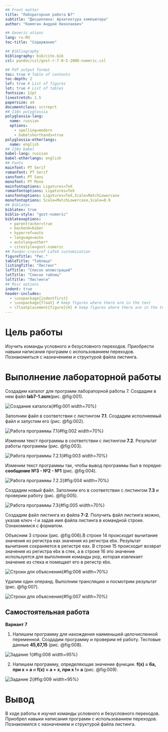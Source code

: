 ```yaml
---
## Front matter
title: "Лабораторная работа №7"
subtitle: "Дисциплина: Архитектура компьютера"
author: "Комягин Андрей Николаевич"

## Generic otions
lang: ru-RU
toc-title: "Содержание"

## Bibliography
bibliography: bib/cite.bib
csl: pandoc/csl/gost-r-7-0-5-2008-numeric.csl

## Pdf output format
toc: true # Table of contents
toc-depth: 2
lof: true # List of figures
lot: true # List of tables
fontsize: 12pt
linestretch: 1.5
papersize: a4
documentclass: scrreprt
## I18n polyglossia
polyglossia-lang:
  name: russian
  options:
	- spelling=modern
	- babelshorthands=true
polyglossia-otherlangs:
  name: english
## I18n babel
babel-lang: russian
babel-otherlangs: english
## Fonts
mainfont: PT Serif
romanfont: PT Serif
sansfont: PT Sans
monofont: PT Mono
mainfontoptions: Ligatures=TeX
romanfontoptions: Ligatures=TeX
sansfontoptions: Ligatures=TeX,Scale=MatchLowercase
monofontoptions: Scale=MatchLowercase,Scale=0.9
## Biblatex
biblatex: true
biblio-style: "gost-numeric"
biblatexoptions:
  - parentracker=true
  - backend=biber
  - hyperref=auto
  - language=auto
  - autolang=other*
  - citestyle=gost-numeric
## Pandoc-crossref LaTeX customization
figureTitle: "Рис."
tableTitle: "Таблица"
listingTitle: "Листинг"
lofTitle: "Список иллюстраций"
lotTitle: "Список таблиц"
lolTitle: "Листинги"
## Misc options
indent: true
header-includes:
  - \usepackage{indentfirst}
  - \usepackage{float} # keep figures where there are in the text
  - \floatplacement{figure}{H} # keep figures where there are in the text
---
```


# Цель работы

Изучить команды условного и безусловного переходов. Приобрести навыки написания программ с использованием переходов. Познакомиться с назначением и структурой файла листинга.

# Выполнение лабораторной работы

Создадим каталог для программ лабораторной работы 7. Создадим в нем файл **lab7-1.asm**(рис. @fig:001).

![Создание каталога](image/l07-1.png){#fig:001 width=70%}

Заполним файл в соответствии с листингом **7.1**. Создадим исполняемый файл и запустим его (рис. @fig:002).

![Работа программы 7.1](image/l07-2.png){#fig:002 width=70%}

Изменим текст программы в соответствии с листингом **7.2**. Результат работы программы (рис. @fig:003).

![Работа программы 7.2.1](image/l07-3.png){#fig:003 width=70%}

Изменим текст программы так, чтобы вывод программы был в порядке: **сообщение №3 - №2 - №1** (рис. @fig:004).

![Работа программы 7.2.2](image/l07-4.png){#fig:004 width=70%}

Создадим новый файл. Заполним его в соответствии с листингом **7.3** и проверим работу (рис. @fig:005).

![Работа программы 7.3](image/l07-5.png){#fig:005 width=70%}

Создадим файл листинга из файла **7-2**. Получить файл листинга можно, указав ключ -l и задав имя файла листинга в командной строке. Ознакомимся с форматом. 

Объясним 3 строки (рис. @fig:006).В строке 14 происходит вычитание значения из регистра eax значения из регистра ebx. Результат вычитания сохраняется в регистре eax. В строке 15 происходит возврат значения из регистра ebx в стек, а в строке 16 это значение используется для выполнения команды pop, которая извлекает значение из стека и помещает его в регистр ebx. 

![Строки для объяснения](image/l07-5.1.png){#fig:006 width=70%}

Удалим один операнд. Выполним трансляцию и посмотрим результат (рис. @fig:007).

![Строки для объяснения](image/l07-6.png){#fig:007 width=70%}

## Самостоятельная работа

**Вариант 7**

1. Напишем программу для нахождения наименьшей целочисленной переменной. Создадим программу и проверим её работу. Тестовые данные **45,67,15** (рис. @fig:008).

![Задание 1](image/l07-7.png){#fig:008 width=95%}

2. Напишем программу, определяющая значение функции. **f(x) = 6a, при x = a** и **f(x) = a + x, при x != a** (рис. @fig:009).

![Задание 2](image/l07-8.png){#fig:009 width=95%}





# Вывод

В ходе работы я изучил команды условного и безусловного переходов. Приобрел навыки написания программ с использованием переходов. Познакомился с назначением и структурой файла листинга.


